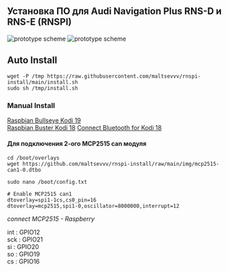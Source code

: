 ## Установка ПО для Audi Navigation Plus RNS-D и RNS-E (RNSPI)
![prototype scheme](https://github.com/maltsevvv/rnspi-install/blob/main/img/rnsd.png)
![prototype scheme](https://github.com/maltsevvv/rnspi-install/blob/main/img/rnse.png)



## Auto Install
```
wget -P /tmp https://raw.githubusercontent.com/maltsevvv/rnspi-install/main/install.sh
sudo sh /tmp/install.sh
```

### Manual Install
[Raspbian Bullseye Kodi 19](https://github.com/maltsevvv/rnspi-install/blob/main/manual%20install%20for%20Raspbian%20Bullseye.md#manual-install-if-you-using-raspbian-bullseye-kodi-19)  
[Raspbian Buster Kodi 18](https://github.com/maltsevvv/rnspi-install/blob/main/manual%20install%20for%20Raspbian%20Buster.md#manual-install-if-you-using-raspbian-buster-kodi-18)
[Connect Bluetooth for Kodi 18](https://github.com/maltsevvv/rnspi-install/blob/main/manual%20install%20for%20Raspbian%20Buster.md#usb-bluetoothe-%D0%BC%D0%BE%D0%B4%D1%83%D0%BB%D1%8C)


#### Для подключения 2-ого MCP2515 can модуля
```
cd /boot/overlays
wget https://github.com/maltsevvv/rnspi-install/raw/main/img/mcp2515-can1-0.dtbo
```
```
sudo nano /boot/config.txt
```
```
# Enable MCP2515 can1
dtoverlay=spi1-1cs,cs0_pin=16	
dtoverlay=mcp2515,spi1-0,oscillator=8000000,interrupt=12	
```
*connect MCP2515 - Raspberry*

int : GPIO12  
sck : GPIO21  
si  : GPIO20  
so  : GPIO19  
cs  : GPIO16
